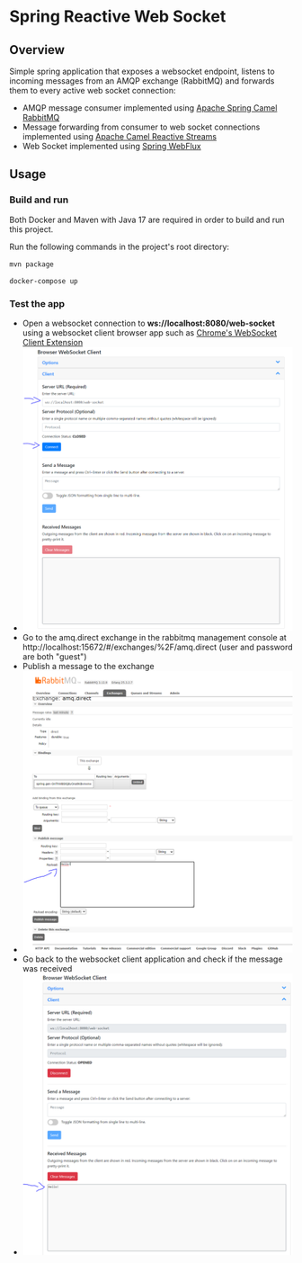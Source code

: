# Spring Reactive Web Socket

## Overview

Simple spring application that exposes a websocket endpoint, listens to incoming messages from an
AMQP exchange (RabbitMQ) and forwards them to every active web socket connection:

* AMQP message consumer implemented
  using [Apache Spring Camel RabbitMQ](https://camel.apache.org/components/4.0.x/spring-rabbitmq-component.html)
* Message forwarding from consumer to web socket connections implemented
  using [Apache Camel Reactive Streams](https://camel.apache.org/components/4.0.x/reactive-streams-component.html)
* Web Socket implemented
  using [Spring WebFlux](https://docs.spring.io/spring-framework/reference/web/webflux.html)

## Usage

### Build and run

Both Docker and Maven with Java 17 are required in order to build and run this project.

Run the following commands in the project's root directory:

````shell
mvn package
````

````shell
docker-compose up
````

### Test the app

* Open a websocket connection to **ws://localhost:8080/web-socket** using a websocket client browser
  app such
  as [Chrome's WebSocket Client Extension](https://chromewebstore.google.com/detail/browser-websocket-client/mdmlhchldhfnfnkfmljgeinlffmdgkjo)
* ![websocket client connection.png](websocket%20client%20connection.png)
* Go to the amq.direct exchange in the rabbitmq management console
  at http://localhost:15672/#/exchanges/%2F/amq.direct (user and password are both "guest")
* Publish a message to the exchange
* ![publish message.png](publish%20message.png)
* Go back to the websocket client application and check if the message was received
* ![receive message.png](receive%20message.png)